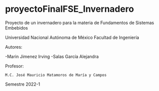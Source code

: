 # proyectoFinalFSE_Invernadero
Proyecto de un invernadero para la materia de Fundamentos de Sistemas Embebidos

Universidad Nacional Autónoma de México 
Facultad de Ingeniería 

Autores:

  -Marin Jimenez Irving
  -Salas García Alejandra
 
Profesor:

    M.C. José Mauricio Matamoros de María y Campos
    
 Semestre 2022-1
